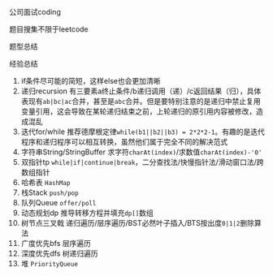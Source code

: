 公司面试coding

题目搜集不限于leetcode

题型总结

经验总结

1. if条件尽可能的简短，这样else也会更加清晰
2. 递归recursion 有三要素a终止条件/b递归调用（递）/c返回结果（归），具体表现有`ab|bc|ac`合并，甚至是`abc`合并。但是要特别注意的是递归中禁止复用变量引用，这会导致在某轮递归结束之前，上轮递归的原引用内容被修改，造成混乱
3. 迭代for/while 推荐德摩根定律`while(b1||b2||b3) = 2*2*2-1`。有趣的是迭代程序和递归程序可以相互转换，虽然他们属于完全不同的解决范式
4. 字符串String/StringBuffer 求字符`charAt(index)`/求数值`charAt(index)-'0'`
5. 双指针tp `while|if|continue|break`，二分查找法/快慢指针法/滑动窗口法/跨数组指针
6. 哈希表 `HashMap`
7. 栈Stack `push/pop`
8. 队列Queue `offer/poll`
9. 动态规划dp 推导转移方程并填充`dp[]`数组
10. 树节点三叉戟 递归遍历/层序遍历/BST必然叶子插入/BTS按出度`0|1|2`删除算法
11. 广度优先bfs 层序遍历
12. 深度优先dfs 树递归遍历
13. 堆 `PriorityQueue`
